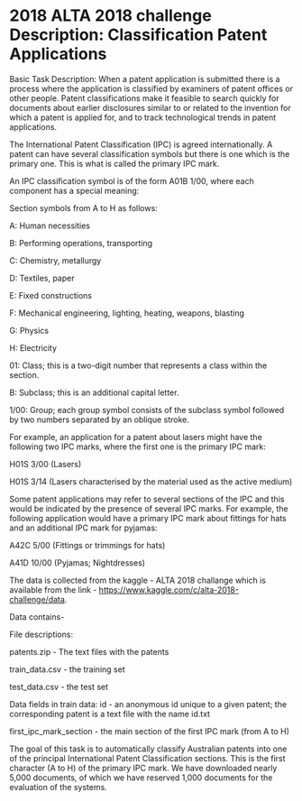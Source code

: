 # 2018 ALTA 2018 challenge Description: Classification Patent Applications

Basic Task Description:
When a patent application is submitted there is a process where the application is classified by examiners of patent offices or other people. Patent classifications make it feasible to search quickly for documents about earlier disclosures similar to or related to the invention for which a patent is applied for, and to track technological trends in patent applications.

The International Patent Classification (IPC) is agreed internationally. A patent can have several classification symbols but there is one which is the primary one. This is what is called the primary IPC mark.

An IPC classification symbol is of the form A01B 1/00, where each component has a special meaning:

Section symbols from A to H as follows:

A: Human necessities

B: Performing operations, transporting

C: Chemistry, metallurgy

D: Textiles, paper

E: Fixed constructions

F: Mechanical engineering, lighting, heating, weapons, blasting

G: Physics

H: Electricity

01: Class; this is a two-digit number that represents a class within the section.

B: Subclass; this is an additional capital letter.

1/00: Group; each group symbol consists of the subclass symbol followed by two numbers separated by an oblique stroke.

For example, an application for a patent about lasers might have the following two IPC marks, where the first one is the primary IPC mark:

H01S 3/00 (Lasers)

H01S 3/14 (Lasers characterised by the material used as the active medium)

Some patent applications may refer to several sections of the IPC and this would be indicated by the presence of several IPC marks. 
For example, the following application would have a primary IPC mark about fittings for hats and an additional IPC mark for pyjamas:

A42C 5/00 (Fittings or trimmings for hats)

A41D 10/00 (Pyjamas; Nightdresses)

The data is collected from the kaggle - ALTA 2018 challange which is available from the link - https://www.kaggle.com/c/alta-2018-challenge/data.

Data contains-

File descriptions:

patents.zip - The text files with the patents

train_data.csv - the training set

test_data.csv - the test set

Data fields in train data:
id - an anonymous id unique to a given patent; the corresponding patent is a text file with the name id.txt

first_ipc_mark_section - the main section of the first IPC mark (from A to H)


The goal of this task is to automatically classify Australian patents into one of the principal International Patent Classification sections. This is the first character (A to H) of the primary IPC mark. We have downloaded nearly 5,000 documents, of which we have reserved 1,000 documents for the evaluation of the systems.


